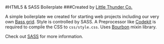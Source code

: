 #HTML5 & SASS Boilerplate
###Created by [Little Thunder Co.](http://littlethunder.co)

A simple boilerplate we created for starting web projects including our very own [Bass grid](http://timpotter.github.io/bass-grid/). Style is controlled by SASS. A Preprocessor like [Codekit](https://incident57.com/codekit/) is required to compile the CSS to `css/style.css`. Uses [Bourbon](http://bourbon.io/) mixin library.

Check out [SASS](http://sass-lang.com/install) for more information.




